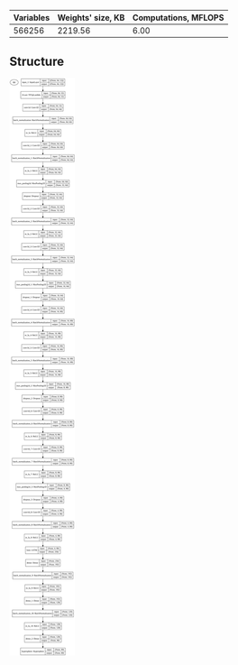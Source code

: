 | Variables | Weights' size, KB | Computations, MFLOPS |
| --- | --- | --- |
| 566256 | 2219.56 | 6.00 |

## Structure

![Structure](structure.svg)